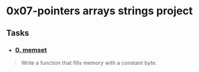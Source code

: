 # 0x07-pointers arrays strings project

## **Tasks**
* ### [0. memset](./0-memset.c)
> Write a function that fills memory with a constant byte.

